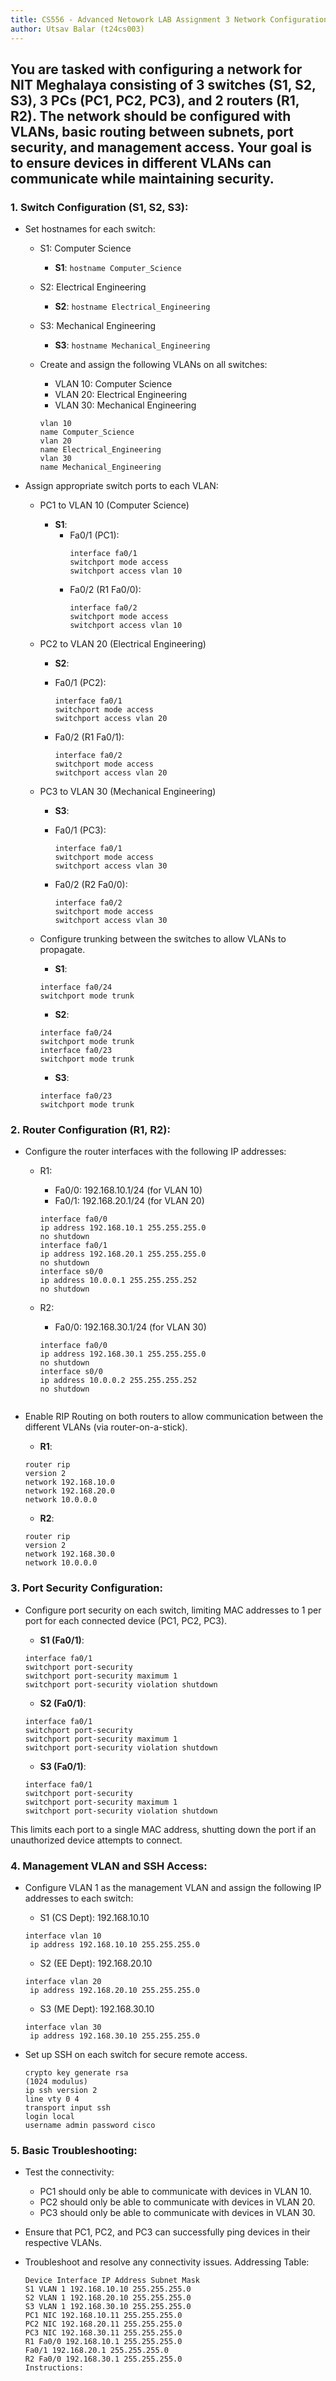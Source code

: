 ```yaml
---
title: CS556 - Advanced Netowork LAB Assignment 3 Network Configuration for NIT Meghalaya
author: Utsav Balar (t24cs003)
---
```



## You are tasked with configuring a network for NIT Meghalaya consisting of 3 switches (S1, S2, S3), 3 PCs (PC1, PC2, PC3), and 2 routers (R1, R2). The network should be configured with VLANs, basic routing between subnets, port security, and management access. Your goal is to ensure devices in different VLANs can communicate while maintaining security.

### 1. Switch Configuration (S1, S2, S3):

- Set hostnames for each switch:
  - S1: Computer Science
	- **S1**: `hostname Computer_Science`
  - S2: Electrical Engineering
	- **S2**: `hostname Electrical_Engineering`
  - S3: Mechanical Engineering
	- **S3**: `hostname Mechanical_Engineering`


  - Create and assign the following VLANs on all switches:
    - VLAN 10: Computer Science
    - VLAN 20: Electrical Engineering
    - VLAN 30: Mechanical Engineering

	```plaintext
	vlan 10
 	name Computer_Science
	vlan 20
 	name Electrical_Engineering
	vlan 30
 	name Mechanical_Engineering
	```

- Assign appropriate switch ports to each VLAN:
  - PC1 to VLAN 10 (Computer Science)
	- **S1**:
  		- Fa0/1 (PC1):
    		```plaintext
    		interface fa0/1
     		switchport mode access
     		switchport access vlan 10
    		```
  		- Fa0/2 (R1 Fa0/0):
    		```plaintext
    		interface fa0/2
     		switchport mode access
     		switchport access vlan 10
    		```


  - PC2 to VLAN 20 (Electrical Engineering)
	- **S2**:

  	- Fa0/1 (PC2):
    	```plaintext
    	interface fa0/1
     	switchport mode access
     	switchport access vlan 20
    	```
  	- Fa0/2 (R1 Fa0/1):
    	```plaintext
    	interface fa0/2
     	switchport mode access
     	switchport access vlan 20
    	```

  - PC3 to VLAN 30 (Mechanical Engineering)
	- **S3**:

  	- Fa0/1 (PC3):

    	```plaintext
    	interface fa0/1
     	switchport mode access
     	switchport access vlan 30
    	```

  	- Fa0/2 (R2 Fa0/0):

    	```plaintext
    	interface fa0/2
     	switchport mode access
     	switchport access vlan 30
    	```

  - Configure trunking between the switches to allow VLANs to propagate.
	- **S1**:
  	```plaintext
  	interface fa0/24
   	switchport mode trunk
  	```
	- **S2**:
  	```plaintext
  	interface fa0/24
   	switchport mode trunk
  	interface fa0/23
   	switchport mode trunk
  	```
	- **S3**:
  	```plaintext
  	interface fa0/23
   	switchport mode trunk
  	```

### 2. Router Configuration (R1, R2):

- Configure the router interfaces with the following IP addresses:
  - R1:
    - Fa0/0: 192.168.10.1/24 (for VLAN 10)
    - Fa0/1: 192.168.20.1/24 (for VLAN 20)

  	```plaintext
  	interface fa0/0
   	ip address 192.168.10.1 255.255.255.0
   	no shutdown
  	interface fa0/1
   	ip address 192.168.20.1 255.255.255.0
   	no shutdown
  	interface s0/0
   	ip address 10.0.0.1 255.255.255.252
   	no shutdown
  	```

  - R2:
    - Fa0/0: 192.168.30.1/24 (for VLAN 30)


  	```plaintext
  	interface fa0/0
   	ip address 192.168.30.1 255.255.255.0
   	no shutdown
  	interface s0/0
   	ip address 10.0.0.2 255.255.255.252
   	no shutdown
  ```

- Enable RIP Routing on both routers to allow communication between the different
  VLANs (via router-on-a-stick).

	- **R1**:
  	```plaintext
  	router rip
   	version 2
   	network 192.168.10.0
   	network 192.168.20.0
   	network 10.0.0.0
  	```
	- **R2**:
  	```plaintext
  	router rip
   	version 2
   	network 192.168.30.0
   	network 10.0.0.0
  	```


### 3. Port Security Configuration:

- Configure port security on each switch, limiting MAC addresses to 1 per port for
  each connected device (PC1, PC2, PC3).

	- **S1 (Fa0/1)**:
  	```plaintext
  	interface fa0/1
   	switchport port-security
   	switchport port-security maximum 1
   	switchport port-security violation shutdown
  	```
	- **S2 (Fa0/1)**:
  	```plaintext
  	interface fa0/1
   	switchport port-security
   	switchport port-security maximum 1
   	switchport port-security violation shutdown
  	```
	- **S3 (Fa0/1)**:
  	```plaintext
  	interface fa0/1
   	switchport port-security
   	switchport port-security maximum 1
   	switchport port-security violation shutdown
  	```

This limits each port to a single MAC address, shutting down the port if an unauthorized device attempts to connect.


### 4. Management VLAN and SSH Access:

- Configure VLAN 1 as the management VLAN and assign the following IP addresses to
  each switch:

  - S1 (CS Dept): 192.168.10.10
  ```plaintext
  interface vlan 10
   ip address 192.168.10.10 255.255.255.0
  ```
  - S2 (EE Dept): 192.168.20.10
  ```plaintext
  interface vlan 20
   ip address 192.168.20.10 255.255.255.0
  ```
  - S3 (ME Dept): 192.168.30.10
  ```plaintext
  interface vlan 30
   ip address 192.168.30.10 255.255.255.0
  ```

- Set up SSH on each switch for secure remote access.

	```plaintext
	crypto key generate rsa
 	(1024 modulus)
	ip ssh version 2
	line vty 0 4
 	transport input ssh
 	login local
	username admin password cisco
	```

### 5. Basic Troubleshooting:

- Test the connectivity:

  - PC1 should only be able to communicate with devices in VLAN 10.
  - PC2 should only be able to communicate with devices in VLAN 20.
  - PC3 should only be able to communicate with devices in VLAN 30.

- Ensure that PC1, PC2, and PC3 can successfully ping devices in their respective
  VLANs.

- Troubleshoot and resolve any connectivity issues.
  Addressing Table:

  ```text
  Device Interface IP Address Subnet Mask
  S1 VLAN 1 192.168.10.10 255.255.255.0
  S2 VLAN 1 192.168.20.10 255.255.255.0
  S3 VLAN 1 192.168.30.10 255.255.255.0
  PC1 NIC 192.168.10.11 255.255.255.0
  PC2 NIC 192.168.20.11 255.255.255.0
  PC3 NIC 192.168.30.11 255.255.255.0
  R1 Fa0/0 192.168.10.1 255.255.255.0
  Fa0/1 192.168.20.1 255.255.255.0
  R2 Fa0/0 192.168.30.1 255.255.255.0
  Instructions:
  ```
